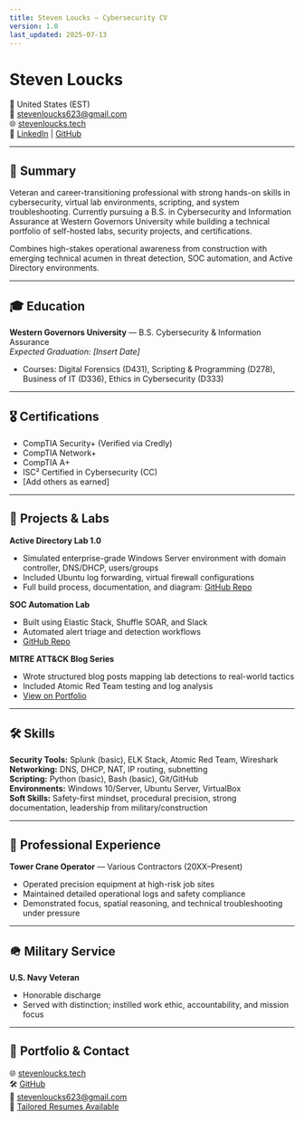 ```yaml
---
title: Steven Loucks – Cybersecurity CV
version: 1.0
last_updated: 2025-07-13
---
```


# Steven Loucks
📍 United States (EST)  
📧 stevenloucks623@gmail.com  
🌐 [stevenloucks.tech](https://stevenloucks.tech)  
🔗 [LinkedIn](https://www.linkedin.com/in/steven-loucks) | [GitHub](https://github.com/sloucks623)

---

## 🎯 Summary

Veteran and career-transitioning professional with strong hands-on skills in cybersecurity, virtual lab environments, scripting, and system troubleshooting. Currently pursuing a B.S. in Cybersecurity and Information Assurance at Western Governors University while building a technical portfolio of self-hosted labs, security projects, and certifications.

Combines high-stakes operational awareness from construction with emerging technical acumen in threat detection, SOC automation, and Active Directory environments.

---

## 🎓 Education

**Western Governors University** — B.S. Cybersecurity & Information Assurance  
*Expected Graduation: [Insert Date]*  
- Courses: Digital Forensics (D431), Scripting & Programming (D278), Business of IT (D336), Ethics in Cybersecurity (D333)

---

## 🎖 Certifications

- CompTIA Security+ (Verified via Credly)  
- CompTIA Network+  
- CompTIA A+  
- ISC² Certified in Cybersecurity (CC)  
- [Add others as earned]

---

## 🧪 Projects & Labs

**Active Directory Lab 1.0**  
- Simulated enterprise-grade Windows Server environment with domain controller, DNS/DHCP, users/groups  
- Included Ubuntu log forwarding, virtual firewall configurations  
- Full build process, documentation, and diagram: [GitHub Repo](https://github.com/sloucks623/lab-active-directory-1.0)

**SOC Automation Lab**  
- Built using Elastic Stack, Shuffle SOAR, and Slack  
- Automated alert triage and detection workflows  
- [GitHub Repo](https://github.com/sloucks623/lab-soc-automation)

**MITRE ATT&CK Blog Series**  
- Wrote structured blog posts mapping lab detections to real-world tactics  
- Included Atomic Red Team testing and log analysis  
- [View on Portfolio](https://stevenloucks.tech)

---

## 🛠 Skills

**Security Tools:** Splunk (basic), ELK Stack, Atomic Red Team, Wireshark  
**Networking:** DNS, DHCP, NAT, IP routing, subnetting  
**Scripting:** Python (basic), Bash (basic), Git/GitHub  
**Environments:** Windows 10/Server, Ubuntu Server, VirtualBox  
**Soft Skills:** Safety-first mindset, procedural precision, strong documentation, leadership from military/construction

---

## 💼 Professional Experience

**Tower Crane Operator** — Various Contractors (20XX–Present)  
- Operated precision equipment at high-risk job sites  
- Maintained detailed operational logs and safety compliance  
- Demonstrated focus, spatial reasoning, and technical troubleshooting under pressure

---

## 🪖 Military Service

**U.S. Navy Veteran**  
- Honorable discharge  
- Served with distinction; instilled work ethic, accountability, and mission focus

---

## 📁 Portfolio & Contact

🌐 [stevenloucks.tech](https://stevenloucks.tech)  
🛠 [GitHub](https://github.com/sloucks623)  
📧 stevenloucks623@gmail.com  
📄 [Tailored Resumes Available](https://github.com/sloucks623/resume-cv-generator/resumes)
